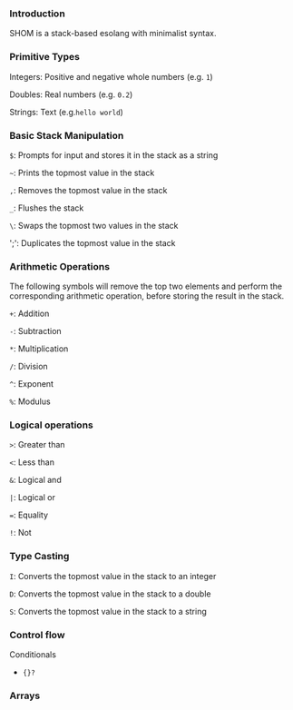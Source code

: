 ### Introduction
SHOM is a stack-based esolang with minimalist syntax.

### Primitive Types
Integers: Positive and negative whole numbers (e.g. `1`)

Doubles: Real numbers (e.g. `0.2`)

Strings: Text (e.g.`hello world`)

### Basic Stack Manipulation
`$`: Prompts for input and stores it in the stack as a string

`~`: Prints the topmost value in the stack

`,`: Removes the topmost value in the stack

`_`: Flushes the stack

`\`: Swaps the topmost two values in the stack

';': Duplicates the topmost value in the stack

### Arithmetic Operations
The following symbols will remove the top two elements and perform the corresponding arithmetic operation, before storing the result in the stack.

`+`: Addition

`-`: Subtraction

`*`: Multiplication

`/`: Division

`^`: Exponent

`%`: Modulus

### Logical operations

`>`: Greater than

`<`: Less than

`&`: Logical and

`|`: Logical or

`=`: Equality

`!`: Not

### Type Casting

`I`: Converts the topmost value in the stack to an integer

`D`: Converts the topmost value in the stack to a double

`S`: Converts the topmost value in the stack to a string

### Control flow

Conditionals
- `{}?`

### Arrays